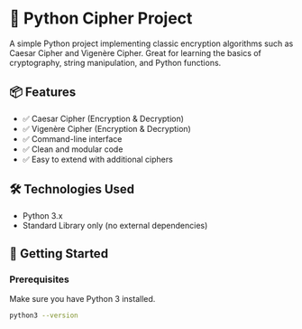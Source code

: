 # 🔐 Python Cipher Project

A simple Python project implementing classic encryption algorithms such as Caesar Cipher and Vigenère Cipher. Great for learning the basics of cryptography, string manipulation, and Python functions.

## 📦 Features

- ✅ Caesar Cipher (Encryption & Decryption)
- ✅ Vigenère Cipher (Encryption & Decryption)
- ✅ Command-line interface
- ✅ Clean and modular code
- ✅ Easy to extend with additional ciphers

## 🛠️ Technologies Used

- Python 3.x
- Standard Library only (no external dependencies)

## 🚀 Getting Started

### Prerequisites
Make sure you have Python 3 installed.

```bash
python3 --version